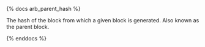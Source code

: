 {% docs arb_parent_hash %}

The hash of the block from which a given block is generated. Also known as the parent block.

{% enddocs %}